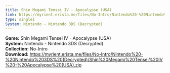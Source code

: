 ```yaml
---
title: Shin Megami Tensei IV - Apocalypse (USA)
link: https://myrient.erista.me/files/No-Intro/Nintendo%20-%20Nintendo%203DS%20(Decrypted)/Shin%20Megami%20Tensei%20IV%20-%20Apocalypse%20(USA).zip
type: single1
System: Nintendo - Nintendo 3DS (Decrypted)
---
```

<b>Game:</b> Shin Megami Tensei IV - Apocalypse (USA)<br>
<b>System:</b> Nintendo - Nintendo 3DS (Decrypted)<br>
<b>Collection:</b> No-Intro<br>
<b>Download:</b> https://myrient.erista.me/files/No-Intro/Nintendo%20-%20Nintendo%203DS%20(Decrypted)/Shin%20Megami%20Tensei%20IV%20-%20Apocalypse%20(USA).zip